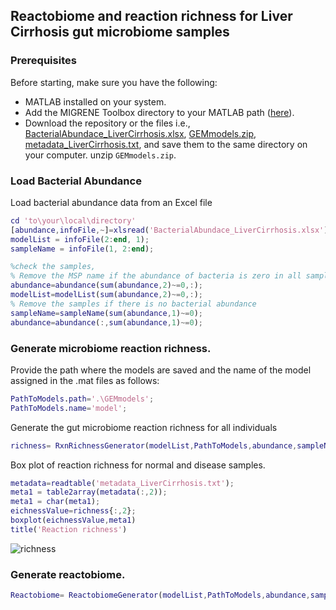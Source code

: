 ## Reactobiome and reaction richness for Liver Cirrhosis gut microbiome samples

### Prerequisites
Before starting, make sure you have the following:

- MATLAB installed on your system.
- Add the MIGRENE Toolbox directory to your MATLAB path ([here](https://github.com/sysbiomelab/MIGRENE/blob/master/README.md?plain=1#L5)).
- Download the repository or the files i.e., [BacterialAbundace_LiverCirrhosis.xlsx](LiverCirrhosis_MS/BacterialAbundace_LiverCirrhosis.xlsx), [GEMmodels.zip](LiverCirrhosis_MS/BacterialAbundace_LiverCirrhosis.xlsx), [metadata_LiverCirrhosis.txt](LiverCirrhosis_MS/BacterialAbundace_LiverCirrhosis.xlsx), and save them to the same directory on your computer. unzip `GEMmodels.zip`. 

### Load Bacterial Abundance

Load bacterial abundance data from an Excel file

```matlab
cd 'to\your\local\directory'
[abundance,infoFile,~]=xlsread('BacterialAbundace_LiverCirrhosis.xlsx');;
modelList = infoFile(2:end, 1);
sampleName = infoFile(1, 2:end);

%check the samples,
% Remove the MSP name if the abundance of bacteria is zero in all samples
abundance=abundance(sum(abundance,2)~=0,:);
modelList=modelList(sum(abundance,2)~=0,:);
% Remove the samples if there is no bacterial abundance
sampleName=sampleName(sum(abundance,1)~=0);
abundance=abundance(:,sum(abundance,1)~=0);
```
 
### Generate microbiome reaction richness.

Provide the path where the models are saved and the name of the model assigned in the .mat files as follows:
```matlab
PathToModels.path='.\GEMmodels';
PathToModels.name='model';
```
Generate the gut microbiome reaction richness for all individuals

```matlab
richness= RxnRichnessGenerator(modelList,PathToModels,abundance,sampleName);
```

Box plot of reaction richness for normal and disease samples.

```matlab
metadata=readtable('metadata_LiverCirrhosis.txt');
meta1 = table2array(metadata(:,2));
meta1 = char(meta1);
eichnessValue=richness{:,2};
boxplot(eichnessValue,meta1)
title('Reaction richness')
```
![richness](https://github.com/sysbiomelab/LiverCirrhosis_MS/assets/63523016/1318094f-4ed8-4f8e-8872-36fe4acfc79d)


### Generate reactobiome.

```matlab
Reactobiome= ReactobiomeGenerator(modelList,PathToModels,abundance,sampleName);
```

